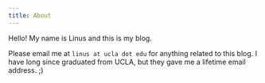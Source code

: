```yaml
---
title: About
---
```


Hello! My name is Linus and this is my blog.

Please email me at `linus at ucla dot edu` for anything related to this blog.
I have long since graduated from UCLA, but they gave me a lifetime email address. ;)
